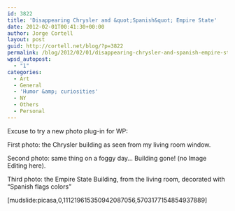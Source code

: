 ```yaml
---
id: 3822
title: 'Disappearing Chrysler and &quot;Spanish&quot; Empire State'
date: 2012-02-01T00:41:30+00:00
author: Jorge Cortell
layout: post
guid: http://cortell.net/blog/?p=3822
permalink: /blog/2012/02/01/disappearing-chrysler-and-spanish-empire-state/
wpsd_autopost:
  - "1"
categories:
  - Art
  - General
  - 'Humor &amp; curiosities'
  - NY
  - Others
  - Personal
---
```

Excuse to try a new photo plug-in for WP:

First photo: the Chrysler building as seen from my living room window.

Second photo: same thing on a foggy day&#8230; Building gone! (no Image Editing here).

Third photo: the Empire State Building, from the living room, decorated with &#8220;Spanish flags colors&#8221;

[mudslide:picasa,0,111219615350942087056,5703177154854937889]